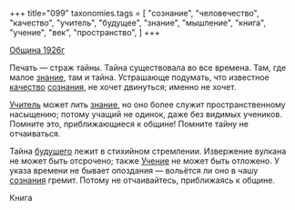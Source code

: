 +++
title="099"
taxonomies.tags = [
 "сознание",
 "человечество",
 "качество",
 "учитель",
 "будущее",
 "знание",
 "мышление",
 "книга",
 "учение",
 "век",
 "пространство",
]
+++

[Община 1926г](/agni/1926)

Печать — страж тайны. Тайна существовала во все времена. Там, где малое [знание](/tags/знание), там и тайна. Устрашающе подумать, что известное [качество](/tags/качество) [сознания](/tags/человечество), не хочет двинуться; именно не хочет.   

[Учитель](/tags/учитель) может лить [знание](/tags/знание), но оно более служит пространственному насыщению; потому учащий не одинок, даже без видимых учеников. Помните это, приближающиеся к общине! Помните тайну не отчаиваться.   

Тайна [будущего](/tags/будущее) лежит в стихийном стремлении. Извержение вулкана не может быть отсрочено; также [Учение](/tags/учение) не может быть отложено. У указа времени не бывает опоздания — вольётся ли оно в чашу [сознания](/tags/пространство) гремит. Потому не отчаивайтесь, приближаясь к общине.   

Книга 